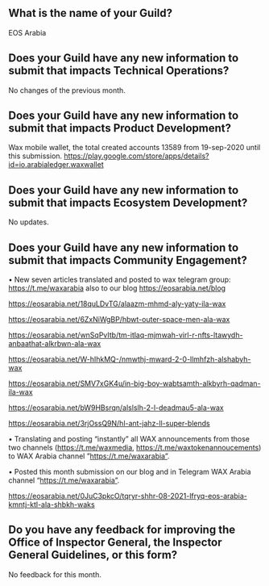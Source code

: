 ## What is the name of your Guild?

EOS Arabia

## Does your Guild have any new information to submit that impacts Technical Operations?

No changes of the previous month.

## Does your Guild have any new information to submit that impacts Product Development?

Wax mobile wallet, the total created accounts 13589 from 19-sep-2020 until this submission.
https://play.google.com/store/apps/details?id=io.arabialedger.waxwallet


## Does your Guild have any new information to submit that impacts Ecosystem Development?

No updates.

## Does your Guild have any new information to submit that impacts Community Engagement?

•	New seven articles translated and posted to wax telegram group: https://t.me/waxarabia also to our blog https://eosarabia.net/blog

https://eosarabia.net/18quLDvTG/alaazm-mhmd-aly-yaty-ila-wax
 
https://eosarabia.net/6ZxNiWgBP/hbwt-outer-space-men-ala-wax

https://eosarabia.net/wnSqPvItb/tm-itlaq-mjmwah-virl-r-nfts-ltawydh-anbaathat-alkrbwn-ala-wax

https://eosarabia.net/W-hIhkMQ-/nmwthj-mward-2-0-llmhfzh-alshabyh-wax

https://eosarabia.net/SMV7xGK4u/in-big-boy-wabtsamth-alkbyrh-qadman-ila-wax

https://eosarabia.net/bW9HBsrqn/alslslh-2-l-deadmau5-ala-wax

https://eosarabia.net/3rjOssQ9N/hl-ant-jahz-ll-super-blends

•	Translating and posting “instantly” all WAX announcements from those two channels (https://t.me/waxmedia, https://t.me/waxtokenannoucements) to WAX Arabia channel ”https://t.me/waxarabia”. 

•	Posted this month submission on our blog and in Telegram WAX Arabia channel “https://t.me/waxarabia”.

https://eosarabia.net/0JuC3pkcO/tqryr-shhr-08-2021-lfryq-eos-arabia-kmntj-ktl-ala-shbkh-waks

## Do you have any feedback for improving the Office of Inspector General, the Inspector General Guidelines, or this form?

No feedback for this month.
